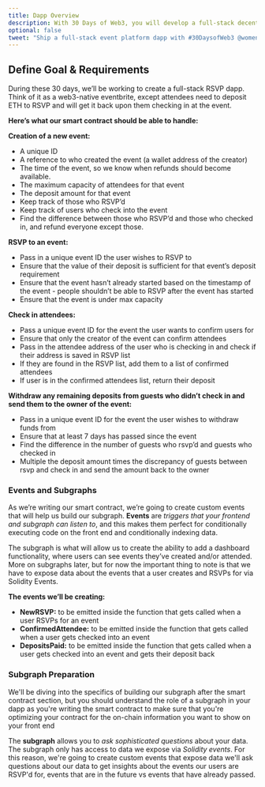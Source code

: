 ```yaml
---
title: Dapp Overview
description: With 30 Days of Web3, you will develop a full-stack decentralized event platform using must-know web3 tools, protocols, and frameworks including Solidity, The Graph, IPFS, Polygon, Ethers.js, and RainbowKit.
optional: false
tweet: "Ship a full-stack event platform dapp with #30DaysofWeb3 @womenbuildweb3 🎫"
---
```


## Define Goal & Requirements

During these 30 days, we’ll be working to create a full-stack RSVP dapp. Think of it as a web3-native eventbrite, except attendees need to deposit ETH to RSVP and will get it back upon them checking in at the event.

**Here’s what our smart contract should be able to handle:**

**Creation of a new event:**

- A unique ID
- A reference to who created the event (a wallet address of the creator)
- The time of the event, so we know when refunds should become available.
- The maximum capacity of attendees for that event
- The deposit amount for that event
- Keep track of those who RSVP’d
- Keep track of users who check into the event
- Find the difference between those who RSVP’d and those who checked in, and refund everyone except those.

**RSVP to an event:**

- Pass in a unique event ID the user wishes to RSVP to
- Ensure that the value of their deposit is sufficient for that event’s deposit requirement
- Ensure that the event hasn’t already started based on the timestamp of the event - people shouldn’t be able to RSVP after the event has started
- Ensure that the event is under max capacity

**Check in attendees:**

- Pass a unique event ID for the event the user wants to confirm users for
- Ensure that only the creator of the event can confirm attendees
- Pass in the attendee address of the user who is checking in and check if their address is saved in RSVP list
- If they are found in the RSVP list, add them to a list of confirmed attendees
- If user is in the confirmed attendees list, return their deposit

**Withdraw any remaining deposits from guests who didn’t check in and send them to the owner of the event:**

- Pass in a unique event ID for the event the user wishes to withdraw funds from
- Ensure that at least 7 days has passed since the event
- Find the difference in the number of guests who rsvp’d and guests who checked in
- Multiple the deposit amount times the discrepancy of guests between rsvp and check in and send the amount back to the owner

### Events and Subgraphs

As we’re writing our smart contract, we’re going to create custom events that will help us build our subgraph. **Events** are _triggers that your frontend and subgraph can listen to_, and this makes them perfect for conditionally executing code on the front end and conditionally indexing data.

The subgraph is what will allow us to create the ability to add a dashboard functionality, where users can see events they’ve created and/or attended. More on subgraphs later, but for now the important thing to note is that we have to expose data about the events that a user creates and RSVPs for via Solidity Events.

**The events we’ll be creating:**

- **NewRSVP:** to be emitted inside the function that gets called when a user RSVPs for an event
- **ConfirmedAttendee:** to be emitted inside the function that gets called when a user gets checked into an event
- **DepositsPaid:** to be emitted inside the function that gets called when a user gets checked into an event and gets their deposit back

### Subgraph Preparation

We'll be diving into the specifics of building our subgraph after the smart contract section, but you should understand the role of a subgraph in your dapp as you're writing the smart contract to make sure that you're optimizing your contract for the on-chain information you want to show on your front end

The **subgraph** allows you to _ask sophisticated questions_ about your data. The subgraph only has access to data we expose via _Solidity events_. For this reason, we're going to create custom events that expose data we'll ask questions about our data to get insights about the events our users are RSVP'd for, events that are in the future vs events that have already passed.
